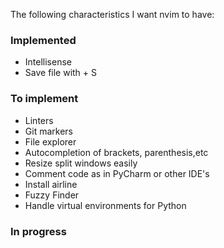 The following characteristics I want nvim to have:

### Implemented

* Intellisense 
* Save file with <leader> + S

### To implement

* Linters
* Git markers
* File explorer
* Autocompletion of brackets, parenthesis,etc
* Resize split windows easily
* Comment code as in PyCharm or other IDE's
* Install airline
* Fuzzy Finder
* Handle virtual environments for Python

### In progress


